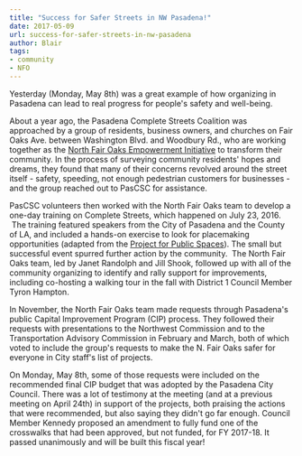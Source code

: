 ```yaml
---
title: "Success for Safer Streets in NW Pasadena!"
date: 2017-05-09
url: success-for-safer-streets-in-nw-pasadena
author: Blair
tags:
- community
- NFO
---
```


Yesterday (Monday, May 8th) was a great example of how organizing in Pasadena can lead to real progress for people's safety and well-being.

About a year ago, the Pasadena Complete Streets Coalition was approached by a group of residents, business owners, and churches on Fair Oaks Ave. between Washington Blvd. and Woodbury Rd., who are working together as the [North Fair Oaks Empowerment Initiative](https://www.missionsdoor.org/project/north-fair-oaks-community-empowerment/) to transform their community. In the process of surveying community residents' hopes and dreams, they found that many of their concerns revolved around the street itself - safety, speeding, not enough pedestrian customers for businesses - and the group reached out to PasCSC for assistance.

PasCSC volunteers then worked with the North Fair Oaks team to develop a one-day training on Complete Streets, which happened on July 23, 2016.  The training featured speakers from the City of Pasadena and the County of LA, and included a hands-on exercise to look for placemaking opportunities (adapted from the [Project for Public Spaces](https://www.pps.org/)). The small but successful event spurred further action by the community.  The North Fair Oaks team, led by Janet Randolph and Jill Shook, followed up with all of the community organizing to identify and rally support for improvements, including co-hosting a walking tour in the fall with District 1 Council Member Tyron Hampton.

In November, the North Fair Oaks team made requests through Pasadena's public Capital Improvement Program (CIP) process. They followed their requests with presentations to the Northwest Commission and to the Transportation Advisory Commission in February and March, both of which voted to include the group's requests to make the N. Fair Oaks safer for everyone in City staff's list of projects.

On Monday, May 8th, some of those requests were included on the recommended final CIP budget that was adopted by the Pasadena City Council. There was a lot of testimony at the meeting (and at a previous meeting on April 24th) in support of the projects, both praising the actions that were recommended, but also saying they didn't go far enough. Council Member Kennedy proposed an amendment to fully fund one of the crosswalks that had been approved, but not funded, for FY 2017-18. It passed unanimously and will be built this fiscal year!